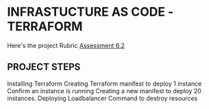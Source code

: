 # INFRASTUCTURE AS CODE -TERRAFORM

Here's the project Rubric [Assessment 6.2](https://docs.google.com/document/d/1KUDJ-3NMWXM8WCedIQrhaFyg-1VC1Dg36mz2G8nT03o/edit)

## PROJECT STEPS
Installing Terraform 
Creating Terraform manifest to deploy 1 instance
Confirm an instance is running
Creating a new manifest to deploy 20 instances.
Deploying Loadbalancer
Command to destroy resources
